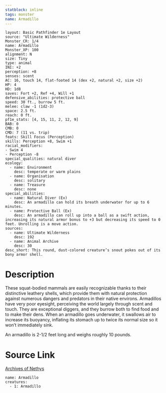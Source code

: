 ```yaml
---
statblock: inline
tags: monster
name: Armadillo
---
```

```statblock
layout: Basic Pathfinder 1e Layout
source: "Ultimate Wilderness"
Monster_CR: 1/4
name: Armadillo
Monster_XP: 100
alignment: N
size: Tiny
type: animal
INI: +2
perception: +8
senses: scent
AC: 16, touch 14, flat-footed 14 (dex +2, natural +2, size +2)
HP: 4
HD: 1d8
saves: Fort +2, Ref +4, Will +1
defensive_abilities: protective ball
speed: 30 ft., burrow 5 ft.
melee: claw -1 (1d2-3)
space: 2.5 ft.
reach: 0 ft.
pf1e_stats: [4, 15, 11, 2, 12, 9]
BAB: 0
CMB: 0
CMD: 7 (11 vs. trip)
feats: Skill Focus (Perception)
skills: Perception +8, Swim +1
racial_modifiers:
- Swim 4
- Perception -8
special_qualities: natural diver
ecology:
  - name: Environment
    desc: temperate or warm plains
  - name: Organisation
    desc: solitary
  - name: Treasure
    desc: none
special_abilities:
  - name: Natural Diver (Ex)
    desc: An armadillo can hold its breath underwater for up to 6 minutes.
  - name: Protective Ball (Ex)
    desc: An armadillo can roll up into a ball as a swift action, increasing its natural armor bonus to +3 but decreasing its speed to 0 feet. Unrolling is a move action.
sources:
  - name: Ultimate Wilderness
    desc: 192
  - name: Animal Archive
    desc: 30
desc_short: This round, dust-colored creature’s snout pokes out of its bony armor shell.
```
# Description
These squat-bodied mammals are easily recognizable thanks to their distinctive leathery shells, which provide them with natural protection against numerous dangers and predators in their native environs. Armadillos have very poor eyesight, perceiving the world largely through scent and touch. They are exceptional diggers, and they burrow both to find food and to make their dens. When an armadillo goes underwater, it swallows air to increase its buoyancy, inflating its stomach up to twice its normal size so it won’t immediately sink.

 An armadillo is 2-1/2 feet long and weighs roughly 10 pounds.
# Source Link
[Archives of Nethys](https://aonprd.com/MonsterDisplay.aspx?ItemName=Armadillo)
```encounter-table
name: Armadillo
creatures:
  - 1: Armadillo
```
